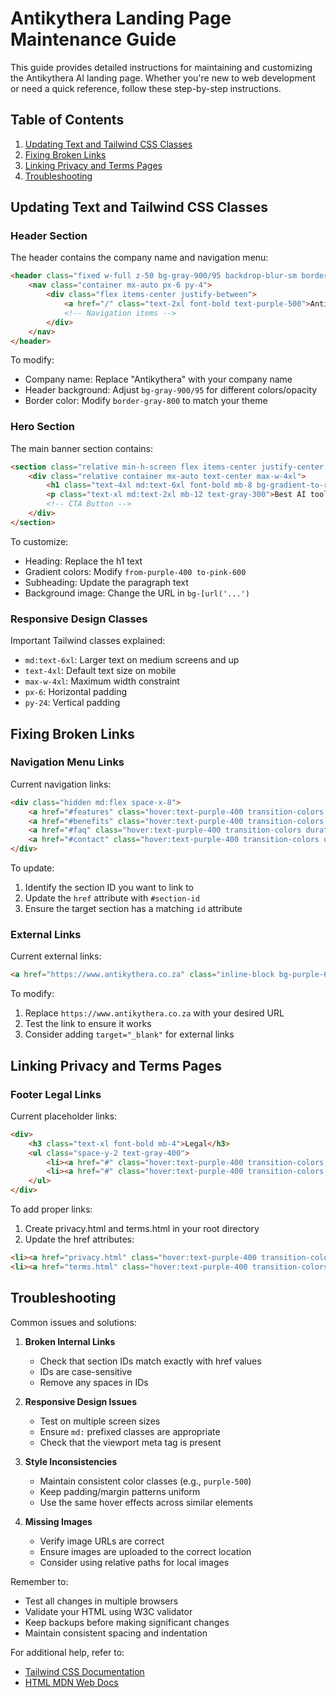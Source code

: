# Antikythera Landing Page Maintenance Guide

This guide provides detailed instructions for maintaining and customizing the Antikythera AI landing page. Whether you're new to web development or need a quick reference, follow these step-by-step instructions.

## Table of Contents
1. [Updating Text and Tailwind CSS Classes](#updating-text-and-tailwind-css-classes)
2. [Fixing Broken Links](#fixing-broken-links)
3. [Linking Privacy and Terms Pages](#linking-privacy-and-terms-pages)
4. [Troubleshooting](#troubleshooting)

## Updating Text and Tailwind CSS Classes

### Header Section
The header contains the company name and navigation menu:

```html
<header class="fixed w-full z-50 bg-gray-900/95 backdrop-blur-sm border-b border-gray-800">
    <nav class="container mx-auto px-6 py-4">
        <div class="flex items-center justify-between">
            <a href="/" class="text-2xl font-bold text-purple-500">Antikythera</a>
            <!-- Navigation items -->
        </div>
    </nav>
</header>
```

To modify:
- Company name: Replace "Antikythera" with your company name
- Header background: Adjust `bg-gray-900/95` for different colors/opacity
- Border color: Modify `border-gray-800` to match your theme

### Hero Section
The main banner section contains:

```html
<section class="relative min-h-screen flex items-center justify-center py-24 px-6">
    <div class="relative container mx-auto text-center max-w-4xl">
        <h1 class="text-4xl md:text-6xl font-bold mb-8 bg-gradient-to-r from-purple-400 to-pink-600 bg-clip-text text-transparent">AI Content Creation and Automation</h1>
        <p class="text-xl md:text-2xl mb-12 text-gray-300">Best AI tools for content Creation</p>
        <!-- CTA Button -->
    </div>
</section>
```

To customize:
- Heading: Replace the h1 text
- Gradient colors: Modify `from-purple-400 to-pink-600`
- Subheading: Update the paragraph text
- Background image: Change the URL in `bg-[url('...')`

### Responsive Design Classes
Important Tailwind classes explained:
- `md:text-6xl`: Larger text on medium screens and up
- `text-4xl`: Default text size on mobile
- `max-w-4xl`: Maximum width constraint
- `px-6`: Horizontal padding
- `py-24`: Vertical padding

## Fixing Broken Links

### Navigation Menu Links
Current navigation links:
```html
<div class="hidden md:flex space-x-8">
    <a href="#features" class="hover:text-purple-400 transition-colors duration-300">Features</a>
    <a href="#benefits" class="hover:text-purple-400 transition-colors duration-300">Benefits</a>
    <a href="#faq" class="hover:text-purple-400 transition-colors duration-300">FAQ</a>
    <a href="#contact" class="hover:text-purple-400 transition-colors duration-300">Contact</a>
</div>
```

To update:
1. Identify the section ID you want to link to
2. Update the `href` attribute with `#section-id`
3. Ensure the target section has a matching `id` attribute

### External Links
Current external links:
```html
<a href="https://www.antikythera.co.za" class="inline-block bg-purple-600 hover:bg-purple-700 text-white font-semibold px-8 py-4 rounded-lg">Get Started Now</a>
```

To modify:
1. Replace `https://www.antikythera.co.za` with your desired URL
2. Test the link to ensure it works
3. Consider adding `target="_blank"` for external links

## Linking Privacy and Terms Pages

### Footer Legal Links
Current placeholder links:
```html
<div>
    <h3 class="text-xl font-bold mb-4">Legal</h3>
    <ul class="space-y-2 text-gray-400">
        <li><a href="#" class="hover:text-purple-400 transition-colors duration-300">Privacy Policy</a></li>
        <li><a href="#" class="hover:text-purple-400 transition-colors duration-300">Terms of Service</a></li>
    </ul>
</div>
```

To add proper links:
1. Create privacy.html and terms.html in your root directory
2. Update the href attributes:
```html
<li><a href="privacy.html" class="hover:text-purple-400 transition-colors duration-300">Privacy Policy</a></li>
<li><a href="terms.html" class="hover:text-purple-400 transition-colors duration-300">Terms of Service</a></li>
```

## Troubleshooting

Common issues and solutions:

1. **Broken Internal Links**
   - Check that section IDs match exactly with href values
   - IDs are case-sensitive
   - Remove any spaces in IDs

2. **Responsive Design Issues**
   - Test on multiple screen sizes
   - Ensure `md:` prefixed classes are appropriate
   - Check that the viewport meta tag is present

3. **Style Inconsistencies**
   - Maintain consistent color classes (e.g., `purple-500`)
   - Keep padding/margin patterns uniform
   - Use the same hover effects across similar elements

4. **Missing Images**
   - Verify image URLs are correct
   - Ensure images are uploaded to the correct location
   - Consider using relative paths for local images

Remember to:
- Test all changes in multiple browsers
- Validate your HTML using W3C validator
- Keep backups before making significant changes
- Maintain consistent spacing and indentation

For additional help, refer to:
- [Tailwind CSS Documentation](https://tailwindcss.com/docs)
- [HTML MDN Web Docs](https://developer.mozilla.org/en-US/docs/Web/HTML)